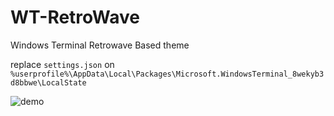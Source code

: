 # WT-RetroWave
Windows Terminal Retrowave Based theme

replace ```settings.json``` on ```%userprofile%\AppData\Local\Packages\Microsoft.WindowsTerminal_8wekyb3d8bbwe\LocalState```

![demo](https://github.com/user-attachments/assets/2c11230a-5a29-446f-9f62-1609f1eae950)
